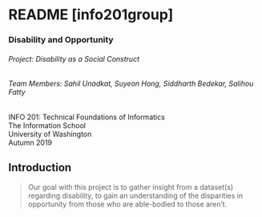 # README [info201group]
### Disability and Opportunity

###### Project: Disability as a Social Construct
###### _Team Members: Sahil Unadkat, Suyeon Hong, Siddharth Bedekar, Salihou Fatty_
INFO 201: Technical Foundations of Informatics  
The Information School  
University of Washington  
Autumn 2019

## Introduction
> Our goal with this project is to gather insight from a dataset(s) regarding disability, to gain an understanding of the disparities in opportunity from those who are able-bodied to those aren’t.
